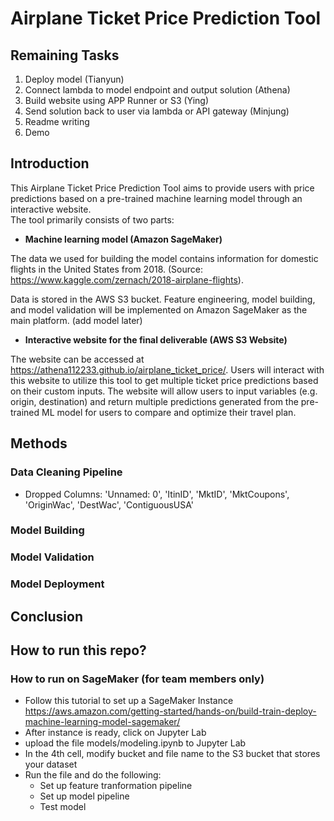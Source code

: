 # Airplane Ticket Price Prediction Tool
## Remaining Tasks
1. Deploy model (Tianyun)
2. Connect lambda to model endpoint and output solution (Athena)
3. Build website using APP Runner or S3 (Ying)
4. Send solution back to user via lambda or API gateway (Minjung)
5. Readme writing 
6. Demo


## Introduction
This Airplane Ticket Price Prediction Tool aims to provide users with price predictions based on a pre-trained machine learning model through an interactive website.  
The tool primarily consists of two parts:
* **Machine learning model (Amazon SageMaker)**

The data we used for building the model contains information for domestic flights in the United States from 2018. (Source: https://www.kaggle.com/zernach/2018-airplane-flights).

Data is stored in the AWS S3 bucket. Feature engineering, model building, and model validation will be implemented on Amazon SageMaker as the main platform. 
(add model later)
* **Interactive website for the final deliverable (AWS S3 Website)**

The website can be accessed at https://athena112233.github.io/airplane_ticket_price/.
Users will interact with this website to utilize this tool to get multiple  ticket price predictions based on their custom inputs.  The website will allow users to input variables (e.g.  origin, destination) and return multiple predictions generated from the pre-trained ML model for users to compare and optimize their travel plan.
 
## Methods
### Data Cleaning Pipeline
* Dropped Columns: 'Unnamed: 0', 'ItinID', 'MktID', 'MktCoupons', 'OriginWac', 'DestWac', 'ContiguousUSA'
### Model Building
### Model Validation
### Model Deployment
## Conclusion
## How to run this repo?
### How to run on SageMaker (for team members only)
* Follow this tutorial to set up a SageMaker Instance https://aws.amazon.com/getting-started/hands-on/build-train-deploy-machine-learning-model-sagemaker/
* After instance is ready, click on Jupyter Lab
* upload the file models/modeling.ipynb to Jupyter Lab
* In the 4th cell, modify bucket and file name to the S3 bucket that stores your dataset
* Run the file and do the following:
  * Set up feature tranformation pipeline
  * Set up model pipeline
  * Test model 
